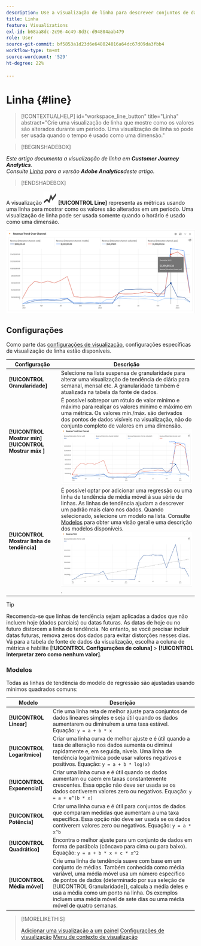 ```yaml
---
description: Use a visualização de linha para descrever conjuntos de dados com tendência (com base no tempo)
title: Linha
feature: Visualizations
exl-id: b68aa8dc-2c96-4c49-8d3c-d94804aab479
role: User
source-git-commit: bf5853a1d23d6e648024016a64dc67d09da3fbb4
workflow-type: tm+mt
source-wordcount: '529'
ht-degree: 22%

---
```


# Linha {#line}

<!-- markdownlint-disable MD034 -->

>[!CONTEXTUALHELP]
>id="workspace_line_button"
>title="Linha"
>abstract="Crie uma visualização de linha que mostre como os valores são alterados durante um período. Uma visualização de linha só pode ser usada quando o tempo é usado como uma dimensão."

<!-- markdownlint-enable MD034 -->


>[!BEGINSHADEBOX]

*Este artigo documenta a visualização de linha em **Customer Journey Analytics**.<br/>Consulte [Linha](https://experienceleague.adobe.com/en/docs/analytics/analyze/analysis-workspace/visualizations/line) para a versão **Adobe Analytics**deste artigo.*

>[!ENDSHADEBOX]


A visualização ![GraphTrend](/help/assets/icons/GraphTrend.svg) **[!UICONTROL Line]** representa as métricas usando uma linha para mostrar como os valores são alterados em um período. Uma visualização de linha pode ser usada somente quando o horário é usado como uma dimensão.

<!--
>[!NOTE]
>
>The Line visualization soon feature [intelligent captions](/help/analysis-workspace/visualizations/intelligent-captions.md).

The Line visualization represents metrics using a line to show how values change over a period of time. A line chart can be used only when time is used as a dimension.
-->

![Visualização de linha](assets/line-viz.png)


## Configurações 

Como parte das [configurações de visualização](freeform-analysis-visualizations.md#settings), configurações específicas de visualização de linha estão disponíveis.

| Configuração | Descrição |
|---|---|
| **[!UICONTROL Granularidade]** | Selecione na lista suspensa de granularidade para alterar uma visualização de tendência de diária para semanal, mensal etc. A granularidade também é atualizada na tabela da fonte de dados. |
| **[!UICONTROL Mostrar mín]** <br/>**[!UICONTROL Mostrar máx ]** | É possível sobrepor um rótulo de valor mínimo e máximo para realçar os valores mínimo e máximo em uma métrica. Os valores mín./máx. são derivados dos pontos de dados visíveis na visualização, não do conjunto completo de valores em uma dimensão.<br/>![Uma sobreposição com o rótulo de valor mínimo e máximo.](assets/min-max-labels.png) |
| **[!UICONTROL Mostrar linha de tendência]** | É possível optar por adicionar uma regressão ou uma linha de tendência de média móvel à sua série de linhas. As linhas de tendência ajudam a descrever um padrão mais claro nos dados. Quando selecionado, selecione um modelo na lista. Consulte [Modelos](#models) para obter uma visão geral e uma descrição dos modelos disponíveis.<br/>![Linha de tendência linear](assets/show-linear-trendline.png). |

>[!TIP]
>
>Recomenda-se que linhas de tendência sejam aplicadas a dados que não incluem hoje (dados parciais) ou datas futuras. As datas de hoje ou no futuro distorcem a linha de tendência. No entanto, se você precisar incluir datas futuras, remova zeros dos dados para evitar distorções nesses dias. Vá para a tabela de fonte de dados da visualização, escolha a coluna de métrica e habilite **[!UICONTROL Configurações de coluna]** > **[!UICONTROL Interpretar zero como nenhum valor]**.



### Modelos

Todas as linhas de tendência do modelo de regressão são ajustadas usando mínimos quadrados comuns:

| Modelo | Descrição |
| --- | --- |
| **[!UICONTROL Linear]** | Crie uma linha reta de melhor ajuste para conjuntos de dados lineares simples e seja útil quando os dados aumentarem ou diminuírem a uma taxa estável. Equação: `y = a + b * x` |
| **[!UICONTROL Logarítmico]** | Criar uma linha curva de melhor ajuste e é útil quando a taxa de alteração nos dados aumenta ou diminui rapidamente e, em seguida, nivela. Uma linha de tendência logarítmica pode usar valores negativos e positivos. Equação: `y = a + b * log(x)` |
| **[!UICONTROL Exponencial]** | Criar uma linha curva e é útil quando os dados aumentam ou caem em taxas constantemente crescentes. Essa opção não deve ser usada se os dados contiverem valores zero ou negativos. Equação: `y = a + e^(b * x)` |
| **[!UICONTROL Potência]** | Criar uma linha curva e é útil para conjuntos de dados que comparam medidas que aumentam a uma taxa específica. Essa opção não deve ser usada se os dados contiverem valores zero ou negativos. Equação: `y = a * x^b` |
| **[!UICONTROL Quadrático]** | Encontra o melhor ajuste para um conjunto de dados em forma de parábola (côncavo para cima ou para baixo). Equação: `y = a + b * x + c * x^2` |
| **[!UICONTROL Média móvel]** | Crie uma linha de tendência suave com base em um conjunto de médias. Também conhecida como média variável, uma média móvel usa um número específico de pontos de dados (determinado por sua seleção de [!UICONTROL Granularidade]), calcula a média deles e usa a média como um ponto na linha. Os exemplos incluem uma média móvel de sete dias ou uma média móvel de quatro semanas. |

>[!MORELIKETHIS]
>
>[Adicionar uma visualização a um painel](/help/analysis-workspace/visualizations/freeform-analysis-visualizations.md#add-visualizations-to-a-panel)
>[Configurações de visualização](/help/analysis-workspace/visualizations/freeform-analysis-visualizations.md#settings)
>[Menu de contexto de visualização](/help/analysis-workspace/visualizations/freeform-analysis-visualizations.md#context-menu)
>

